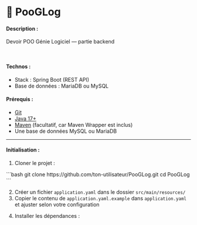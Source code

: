 # 💾 PooGLog

<h4>Description :</h4>
<p>Devoir POO Génie Logiciel — partie backend</p><br>

<h4>Technos :</h4>
<ul>
    <li>Stack : Spring Boot (REST API)</li>
    <li>Base de données : MariaDB ou MySQL</li>
</ul>

<h4>Prérequis :</h4>
<ul>
    <li><a href="https://git-scm.com/downloads">Git</a></li>
    <li><a href="https://www.oracle.com/java/technologies/javase/jdk17-archive-downloads.html">Java 17+</a></li>
    <li><a href="https://maven.apache.org/download.cgi">Maven</a> (facultatif, car Maven Wrapper est inclus)</li>
    <li>Une base de données MySQL ou MariaDB</li>
</ul>

---

<h4>Initialisation :</h4>

<ol><li>Cloner le projet :</li></ol>
```bash
git clone https://github.com/ton-utilisateur/PooGLog.git
cd PooGLog
```
<ol start="2"> <li>Créer un fichier <code>application.yaml</code> dans le dossier <code>src/main/resources/</code></li> <li>Copier le contenu de <code>application.yaml.example</code> dans <code>application.yaml</code> et ajuster selon votre configuration</li> </ol> <ol start="4"> <li>Installer les dépendances :</li> </ol>
